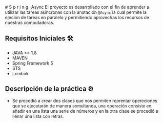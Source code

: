 #   S p r i n g - AsyncEl proyecto es desarrollado con el fin de aprender a utilizar las tareas asíncronas con la anotación `@Async` la cual permitela ejeción de tareas en paralelo y permitiendo aprovechas los recursos de nuestras computadoras.## Requisitos Iniciales 🛠️* JAVA >= 1.8* MAVEN* Spring Framework 5* STS* Lombok## Descripción de la práctica ⚙️* Se procedió a crear dos clases que nos permiten reprentar opereciones que se ejecutarán de manera somultanea, una operación consiste enañadir en una lista una serie de números y en la otra clase se procedió a llenar una lista con letras. 
 